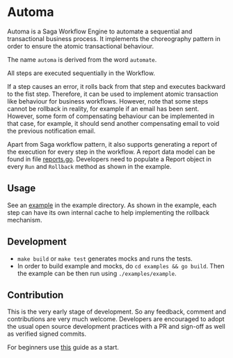 # Automa

Automa is a Saga Workflow Engine to automate a sequential and transactional business process. It implements 
the choreography pattern in order to ensure the atomic transactional behaviour. 

The name `automa` is derived from the word `automate`.

All steps are executed sequentially in the Workflow. 

If a step causes an error, it rolls back from that step and executes backward to the fist step. Therefore, it can be used 
to implement atomic transaction like behaviour for business workflows. However, note that some steps cannot be rollback in reality,
for example if an email has been sent. However, some form of compensating behaviour can be implemented in that case, for example,
it should send another compensating email to void the previous notification email.

Apart from Saga workflow pattern, it also supports generating a report of the execution for every step in the workflow. 
A report data model can be found in file [reports.go](https://github.com/leninmehedy/automa/blob/master/reports.go). 
Developers need to populate a Report object in every `Run` and `Rollback` method as shown in the example. 

## Usage
See an [example](https://github.com/leninmehedy/automa/blob/master/example/main.go) in the example directory. As shown 
in the example, each step can have its own internal cache to help implementing the rollback mechanism.

## Development

 - `make build` or `make test` generates mocks and runs the tests. 
 - In order to build example and mocks, do `cd examples && go build`. Then the example can be then run using `./examples/example`.

## Contribution
This is the very early stage of development. So any feedback, comment and contributions are very much welcome. 
Developers are encouraged to adopt the usual open source development practices with a PR and sign-off as well as 
verified signed commits. 

For beginners use [this](https://github.com/firstcontributions/first-contributions) guide as a start.